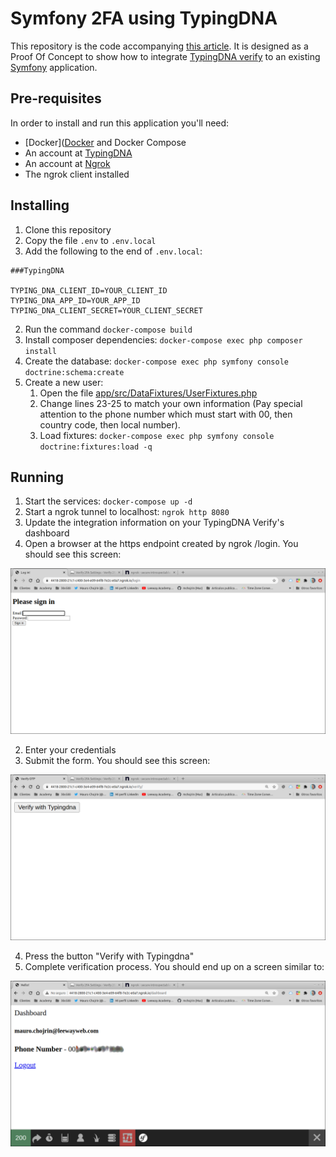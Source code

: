 # Symfony 2FA using TypingDNA

This repository is the code accompanying [this article](). It is designed as a Proof Of Concept to show how to integrate [TypingDNA verify](https://www.typingdna.com/verify) to an existing [Symfony](https://symfony.com/) application.

## Pre-requisites

In order to install and run this application you'll need:

* [Docker]([Docker](https://www.docker.com/) and Docker Compose
* An account at [TypingDNA](https://www.typingdna.com/)
* An account at [Ngrok](https://ngrok.com/)
* The ngrok client installed

## Installing

1. Clone this repository
4. Copy the file `.env` to `.env.local`
5. Add the following to the end of `.env.local`:

```dotenv
###TypingDNA

TYPING_DNA_CLIENT_ID=YOUR_CLIENT_ID
TYPING_DNA_APP_ID=YOUR_APP_ID
TYPING_DNA_CLIENT_SECRET=YOUR_CLIENT_SECRET
```
2. Run the command `docker-compose build`
3. Install composer dependencies: `docker-compose exec php composer install`
6. Create the database: `docker-compose exec php symfony console doctrine:schema:create`
7. Create a new user:
   1. Open the file [app/src/DataFixtures/UserFixtures.php](app/src/DataFixtures/UserFixtures.php)
   2. Change lines 23-25 to match your own information (Pay special attention to the phone number which must start with 00, then country code, then local number).
   3. Load fixtures: `docker-compose exec php symfony console doctrine:fixtures:load -q`

## Running

1. Start the services: `docker-compose up -d`
2. Start a ngrok tunnel to localhost: `ngrok http 8080`
3. Update the integration information on your TypingDNA Verify's dashboard
4. Open a browser at the https endpoint created by ngrok /login. You should see this screen:

![Login Screen](./Login_screen.png)

2. Enter your credentials
3. Submit the form. You should see this screen:

![Login Screen](./Start_verification.png)

4. Press the button "Verify with Typingdna"
5. Complete verification process. You should end up on a screen similar to:

![User Dashboard](./User_dashboard.png)